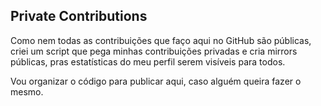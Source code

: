Private Contributions
----

Como nem todas as contribuições que faço aqui no GitHub são públicas, criei um script que pega minhas contribuições privadas e
cria mirrors públicas, pras estatísticas do meu perfil serem visíveis para todos.

Vou organizar o código para publicar aqui, caso alguém queira fazer o mesmo.

